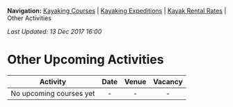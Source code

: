**Navigation:** [Kayaking Courses](index) &#124; [Kayaking Expeditions](expedition) &#124; [Kayak Rental Rates](rental) &#124; Other Activities

_Last Updated: 13 Dec 2017 16:00_
# Other Upcoming Activities

Activity | Date | Venue | Vacancy
:---:|:---:|:---:|:---:
No upcoming courses yet|-|-|-

